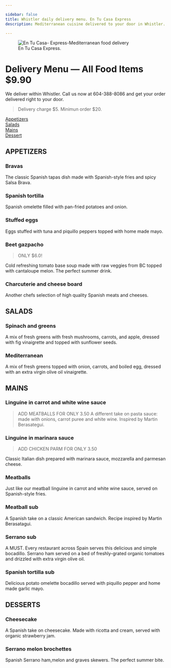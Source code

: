 ```yaml
---

sidebar: false
title: Whistler daily delivery menu. En Tu Casa Express
description: Mediterranean cuisine delivered to your door in Whistler.

---
```

<figure class="full-width-img">
  <img src="/img/nuevas/entucasa-express.jpg" alt="En Tu Casa- Express-Mediterranean food delivery">
  <figcaption>En Tu Casa Express.</figcaption>
</figure>

# Delivery Menu — All Food Items $9.90

We deliver within Whistler. Call us now at 604-388-8086 and get your order delivered right to your door.  
>Delivery charge $5. Minimun order $20.

[Appetizers](#appetizers)  
[Salads](#salads)   
[Mains](#mains)  
[Dessert](#dessert)  

<CallButton/>

## APPETIZERS

### Bravas  
The classic Spanish tapas dish made with Spanish-style fries and spicy Salsa Brava.

### Spanish tortilla
Spanish omelette filled with pan-fried potatoes and onion.  

### Stuffed eggs  
Eggs stuffed with tuna and piquillo peppers topped with home made mayo.

### Beet gazpacho 
> ONLY $6.0! <Badge text="Awesome" type="success" vertical="top"/> <Badge text="Best Quality" type="warning" vertical="top"/>    

Cold refreshing tomato base soup made with raw veggies from BC topped with cantaloupe melon. The perfect summer drink.

### Charcuterie and cheese board
Another chefs selection of high quality Spanish meats and cheeses.


## SALADS

### Spinach and greens  
A mix of fresh greens with fresh mushrooms, carrots, and apple, dressed with fig vinaigrette and topped with sunflower seeds.
### Mediterranean 
A mix of fresh greens topped with onion, carrots, and boiled egg, dressed with an extra virgin olive oil vinaigrette.


## MAINS

### Linguine in carrot and white wine sauce
> ADD MEATBALLS FOR ONLY 3.50
A different take on pasta sauce: made with onions, carrot puree and white wine. Inspired by Martin Berasategui.

### Linguine in marinara sauce
> ADD CHICKEN PARM FOR ONLY 3.50

Classic Italian dish prepared with marinara sauce, mozzarella and parmesan cheese.

### Meatballs
Just like our meatball linguine in carrot and white wine sauce, served on Spanish-style fries.

### Meatball sub
A Spanish take on a classic American sandwich. Recipe inspired by Martin Berasatagui.

### Serrano sub  
A MUST. Every restaurant across Spain serves this delicious and simple bocadillo. Serrano ham served on a bed of freshly-grated organic tomatoes and drizzled with extra virgin olive oil.

### Spanish tortilla sub
Delicious potato omelette bocadillo served with piquillo pepper and home made garlic mayo. 


## DESSERTS

### Cheesecake
A Spanish take on cheesecake. Made with ricotta and cream, served with organic strawberry jam.
### Serrano melon brochettes
Spanish Serrano ham,melon and graves skewers. The perfect summer bite.

